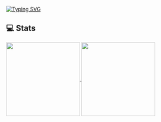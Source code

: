 [![Typing SVG](https://readme-typing-svg.demolab.com?font=Fira+Code&size=30&pause=1000&color=000000&random=false&width=435&lines=Hello%2C+wellcome)](https://git.io/typing-svg)

## 💻 Stats

<a href="https://github.com/anuraghazra/github-readme-stats">
  <img height=200 align="center" src="https://github-readme-stats.vercel.app/api?username=vinhbui107&count_private=true&show_icons=true&rank_icon=percentile&card_width=300"  alt=""/>
</a>
<a href="https://github.com/anuraghazra/convoychat">
  <img height=200 align="center" src="https://github-readme-stats.vercel.app/api/top-langs/?username=vinhbui107&layout=compact&langs_count=8&card_width=300"  alt=""/>
</a>
